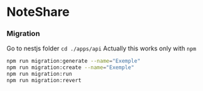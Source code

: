# NoteShare

### Migration

Go to nestjs folder
`cd ./apps/api`
Actually this works only with `npm`

```bash
npm run migration:generate --name="Exemple"
npm run migration:create --name="Exemple"
npm run migration:run
npm run migration:revert
```
